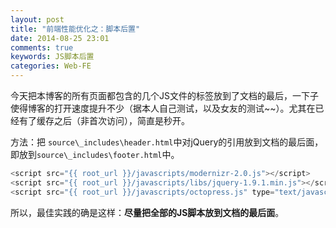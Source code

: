 ```yaml
---
layout: post
title: "前端性能优化之：脚本后置"
date: 2014-08-25 23:01
comments: true
keywords: JS脚本后置
categories: Web-FE
---
```

今天把本博客的所有页面都包含的几个JS文件的标签放到了文档的最后，一下子使得博客的打开速度提升不少（据本人自己测试，以及女友的测试~~）。尤其在已经有了缓存之后（非首次访问），简直是秒开。

方法：把 `source\_includes\header.html`中对jQuery的引用放到文档的最后面，即放到`source\_includes\footer.html`中。

```javascript 后置的代码
<script src="{{ root_url }}/javascripts/modernizr-2.0.js"></script>
<script src="{{ root_url }}/javascripts/libs/jquery-1.9.1.min.js"></script>
<script src="{{ root_url }}/javascripts/octopress.js" type="text/javascript"></script>
```

所以，最佳实践的确是这样：<strong>尽量把全部的JS脚本放到文档的最后面</strong>。